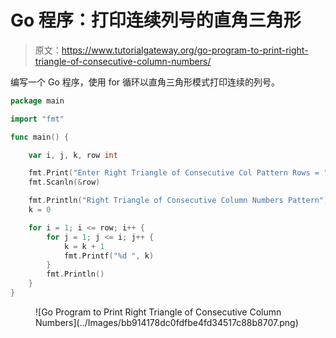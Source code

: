 # Go 程序：打印连续列号的直角三角形

> 原文：<https://www.tutorialgateway.org/go-program-to-print-right-triangle-of-consecutive-column-numbers/>

编写一个 Go 程序，使用 for 循环以直角三角形模式打印连续的列号。

```go
package main

import "fmt"

func main() {

	var i, j, k, row int

	fmt.Print("Enter Right Triangle of Consecutive Col Pattern Rows = ")
	fmt.Scanln(&row)

	fmt.Println("Right Triangle of Consecutive Column Numbers Pattern")
	k = 0

	for i = 1; i <= row; i++ {
		for j = 1; j <= i; j++ {
			k = k + 1
			fmt.Printf("%d ", k)
		}
		fmt.Println()
	}
}
```

<figure class="wp-block-image size-large">![Go Program to Print Right Triangle of Consecutive Column Numbers](../Images/bb914178dc0fdfbe4fd34517c88b8707.png)</figure>